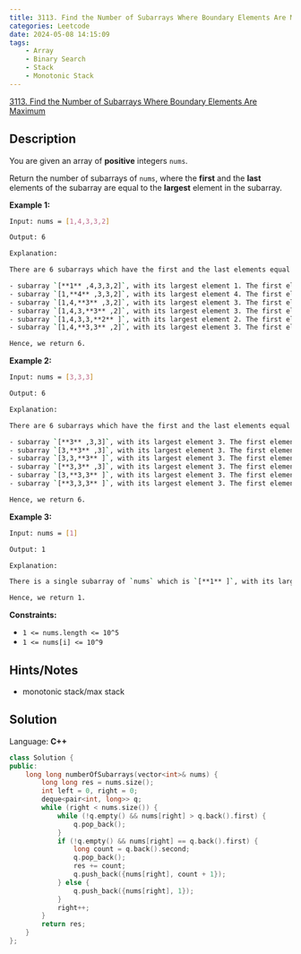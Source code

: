 ```yaml
---
title: 3113. Find the Number of Subarrays Where Boundary Elements Are Maximum
categories: Leetcode
date: 2024-05-08 14:15:09
tags:
    - Array
    - Binary Search
    - Stack
    - Monotonic Stack
---
```


[3113. Find the Number of Subarrays Where Boundary Elements Are Maximum](https://leetcode.com/problems/find-the-number-of-subarrays-where-boundary-elements-are-maximum/description/)

## Description

You are given an array of **positive**  integers `nums`.

Return the number of subarrays of `nums`, where the **first**  and the **last**  elements of the subarray are equal to the **largest**  element in the subarray.

**Example 1:**

```bash
Input: nums = [1,4,3,3,2]

Output: 6

Explanation:

There are 6 subarrays which have the first and the last elements equal to the largest element of the subarray:

- subarray `[**1** ,4,3,3,2]`, with its largest element 1. The first element is 1 and the last element is also 1.
- subarray `[1,**4** ,3,3,2]`, with its largest element 4. The first element is 4 and the last element is also 4.
- subarray `[1,4,**3** ,3,2]`, with its largest element 3. The first element is 3 and the last element is also 3.
- subarray `[1,4,3,**3** ,2]`, with its largest element 3. The first element is 3 and the last element is also 3.
- subarray `[1,4,3,3,**2** ]`, with its largest element 2. The first element is 2 and the last element is also 2.
- subarray `[1,4,**3,3** ,2]`, with its largest element 3. The first element is 3 and the last element is also 3.

Hence, we return 6.
```

**Example 2:**

```bash
Input: nums = [3,3,3]

Output: 6

Explanation:

There are 6 subarrays which have the first and the last elements equal to the largest element of the subarray:

- subarray `[**3** ,3,3]`, with its largest element 3. The first element is 3 and the last element is also 3.
- subarray `[3,**3** ,3]`, with its largest element 3. The first element is 3 and the last element is also 3.
- subarray `[3,3,**3** ]`, with its largest element 3. The first element is 3 and the last element is also 3.
- subarray `[**3,3** ,3]`, with its largest element 3. The first element is 3 and the last element is also 3.
- subarray `[3,**3,3** ]`, with its largest element 3. The first element is 3 and the last element is also 3.
- subarray `[**3,3,3** ]`, with its largest element 3. The first element is 3 and the last element is also 3.

Hence, we return 6.
```

**Example 3:**

```bash
Input: nums = [1]

Output: 1

Explanation:

There is a single subarray of `nums` which is `[**1** ]`, with its largest element 1. The first element is 1 and the last element is also 1.

Hence, we return 1.
```

**Constraints:**

- `1 <= nums.length <= 10^5`
- `1 <= nums[i] <= 10^9`

## Hints/Notes

- monotonic stack/max stack

## Solution

Language: **C++**

```C++
class Solution {
public:
    long long numberOfSubarrays(vector<int>& nums) {
        long long res = nums.size();
        int left = 0, right = 0;
        deque<pair<int, long>> q;
        while (right < nums.size()) {
            while (!q.empty() && nums[right] > q.back().first) {
                q.pop_back();
            }
            if (!q.empty() && nums[right] == q.back().first) {
                long count = q.back().second;
                q.pop_back();
                res += count;
                q.push_back({nums[right], count + 1});
            } else {
                q.push_back({nums[right], 1});
            }
            right++;
        }
        return res;
    }
};
```
